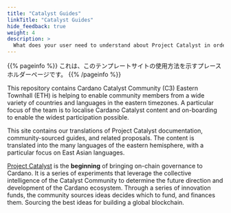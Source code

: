 ```yaml
---
title: "Catalyst Guides"
linkTitle: "Catalyst Guides"
hide_feedback: true
weight: 4
description: >
  What does your user need to understand about Project Catalyst in order to submit a proposal, be a community advisor, or voting? 
---
```


{{% pageinfo %}}
これは、このテンプレートサイトの使用方法を示すプレースホルダーページです。
{{% /pageinfo %}}

This repository contains Cardano Catalyst Community (C3) Eastern Townhall (ETH) is helping to enable community members from a wide variety of countries and languages in the eastern timezones. A particular focus of the team is to localise Cardano Catalyst content and on-boarding to enable the widest participation possible.

This site contains our translations of Project Catalyst documentation, community-sourced guides, and related proposals. The content is translated into the many languages of the eastern hemisphere, with a particular focus on East Asian languages.

[Project Catalyst](https://cardano.ideascale.com/) is the **beginning** of bringing on-chain governance to Cardano. It is a series of experiments that leverage the collective intelligence of the Catalyst Community to determine the future direction and development of the Cardano ecosystem. Through a series of innovation funds, the community sources ideas decides which to fund, and finances them. Sourcing the best ideas for building a global blockchain.